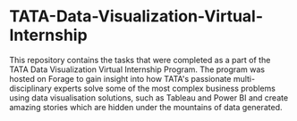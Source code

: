 # TATA-Data-Visualization-Virtual-Internship

This repository contains the tasks that were completed as a part of the TATA Data Visualization Virtual Internship Program. The program was hosted on Forage to gain insight into how TATA's passionate multi-disciplinary experts solve some of the most complex business problems using data visualisation solutions, such as Tableau and Power BI and create amazing stories which are hidden under the mountains of data generated. 
